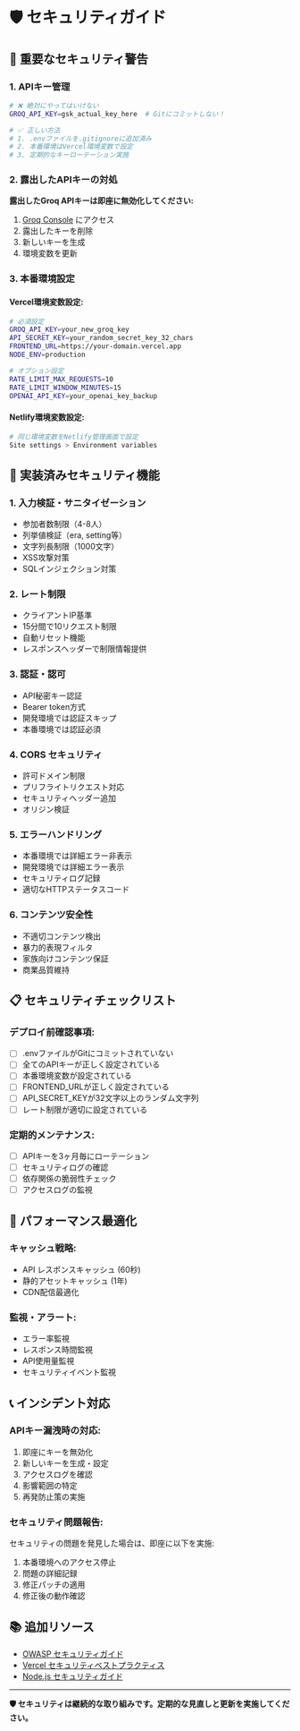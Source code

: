 # 🛡️ セキュリティガイド

## 🚨 重要なセキュリティ警告

### 1. APIキー管理
```bash
# ❌ 絶対にやってはいけない
GROQ_API_KEY=gsk_actual_key_here  # Gitにコミットしない！

# ✅ 正しい方法
# 1. .envファイルを.gitignoreに追加済み
# 2. 本番環境はVercel環境変数で設定
# 3. 定期的なキーローテーション実施
```

### 2. 露出したAPIキーの対処
**露出したGroq APIキーは即座に無効化してください:**
1. [Groq Console](https://console.groq.com/keys) にアクセス
2. 露出したキーを削除
3. 新しいキーを生成
4. 環境変数を更新

### 3. 本番環境設定

#### Vercel環境変数設定:
```bash
# 必須設定
GROQ_API_KEY=your_new_groq_key
API_SECRET_KEY=your_random_secret_key_32_chars
FRONTEND_URL=https://your-domain.vercel.app
NODE_ENV=production

# オプション設定  
RATE_LIMIT_MAX_REQUESTS=10
RATE_LIMIT_WINDOW_MINUTES=15
OPENAI_API_KEY=your_openai_key_backup
```

#### Netlify環境変数設定:
```bash
# 同じ環境変数をNetlify管理画面で設定
Site settings > Environment variables
```

## 🔐 実装済みセキュリティ機能

### 1. 入力検証・サニタイゼーション
- 参加者数制限（4-8人）
- 列挙値検証（era, setting等）
- 文字列長制限（1000文字）
- XSS攻撃対策
- SQLインジェクション対策

### 2. レート制限
- クライアントIP基準
- 15分間で10リクエスト制限
- 自動リセット機能
- レスポンスヘッダーで制限情報提供

### 3. 認証・認可
- API秘密キー認証
- Bearer token方式
- 開発環境では認証スキップ
- 本番環境では認証必須

### 4. CORS セキュリティ
- 許可ドメイン制限
- プリフライトリクエスト対応
- セキュリティヘッダー追加
- オリジン検証

### 5. エラーハンドリング
- 本番環境では詳細エラー非表示
- 開発環境では詳細エラー表示
- セキュリティログ記録
- 適切なHTTPステータスコード

### 6. コンテンツ安全性
- 不適切コンテンツ検出
- 暴力的表現フィルタ
- 家族向けコンテンツ保証
- 商業品質維持

## 📋 セキュリティチェックリスト

### デプロイ前確認事項:
- [ ] .envファイルがGitにコミットされていない
- [ ] 全てのAPIキーが正しく設定されている
- [ ] 本番環境変数が設定されている
- [ ] FRONTEND_URLが正しく設定されている
- [ ] API_SECRET_KEYが32文字以上のランダム文字列
- [ ] レート制限が適切に設定されている

### 定期的メンテナンス:
- [ ] APIキーを3ヶ月毎にローテーション
- [ ] セキュリティログの確認
- [ ] 依存関係の脆弱性チェック
- [ ] アクセスログの監視

## 🚀 パフォーマンス最適化

### キャッシュ戦略:
- API レスポンスキャッシュ (60秒)
- 静的アセットキャッシュ (1年)
- CDN配信最適化

### 監視・アラート:
- エラー率監視
- レスポンス時間監視
- API使用量監視
- セキュリティイベント監視

## 📞 インシデント対応

### APIキー漏洩時の対応:
1. 即座にキーを無効化
2. 新しいキーを生成・設定
3. アクセスログを確認
4. 影響範囲の特定
5. 再発防止策の実施

### セキュリティ問題報告:
セキュリティの問題を発見した場合は、即座に以下を実施:
1. 本番環境へのアクセス停止
2. 問題の詳細記録
3. 修正パッチの適用
4. 修正後の動作確認

## 📚 追加リソース

- [OWASP セキュリティガイド](https://owasp.org/)
- [Vercel セキュリティベストプラクティス](https://vercel.com/docs/security)
- [Node.js セキュリティガイド](https://nodejs.org/en/docs/guides/security/)

---

**🛡️ セキュリティは継続的な取り組みです。定期的な見直しと更新を実施してください。**